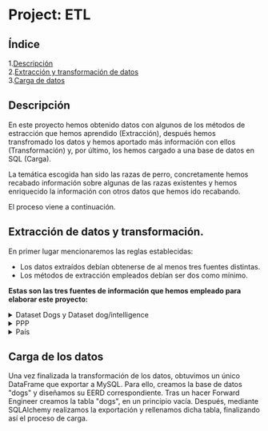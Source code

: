 # Project: ETL



## Índice

1.[Descripción](#descripción)\
2.[Extracción y transformación de datos](#extracción)\
3.[Carga de datos](#carga)


<a name="descripción"/>

## Descripción

En este proyecto hemos obtenido datos con algunos de los métodos de estracción que hemos aprendido (Extracción), después hemos transfromado los datos y hemos aportado más información con ellos (Transformación) y, por último, los hemos cargado  a una base de datos en SQL (Carga).

La temática escogida han sido las razas de perro, concretamente hemos recabado información sobre algunas de las razas existentes  y hemos enriquecido la información con otros datos que hemos ido recabando.

El proceso viene a continuación.

<a name="extracción"/>
 
## Extracción de datos y transformación.

En primer lugar mencionaremos las reglas establecidas:

- Los datos extraídos debían obtenerse de al menos tres fuentes distintas.
- Los métodos de extracción empleados debían ser dos como mínimo.


**Estas son las tres fuentes de información que hemos empleado para elaborar este proyecto:**

<details>
<summary>Dataset Dogs  y Dataset dog/intelligence </summary>
<br>

 Juntamos un primer Dataset llamado Dogs con información física de las razas de perro (color de pelo, ojos, tamaño, enfermedades comunes...) con otro Dataset con información de la inteligencia del animal en función del tamaño (repeticiones mínimas para aprender un comando y repeticiones maximas para aprender un comando, relacionados con el tamaño de la raza), ambos de Kaggle.
 
 
</details>

<details>
<summary>PPP</summary>
<br>

Descargamos de Google Dataset, un CSV correspondiente al censo europeo de perros potencialmente peligrosos (PPP) y añadimos una columna nueva a nuestro DataFrame que nos indica cual de las razas de nuestra lista es PPP o no. 
<br>
<br>

</details>

<details>
<summary>País</summary>
<br>
Hacemos Web Scrapping con Selenium de esta web: https://www.finder.com/most-popular-dog-breeds . De esta obtenemos información sobre la raza más buscada en cada país y añadimos una nueva columna a nuestra tabla que nos diga por cada raza, si es la raza más común el algún país o países y en cuales.
 
<br>
<br>

</details>

<a name="transformación"/>


## Carga de los datos
	
Una vez finalizada la transformación de los datos, obtuvimos un único DataFrame que exportar a MySQL. Para ello, creamos la base de datos "dogs" y diseñamos su EERD correspondiente. Tras un hacer Forward Engineer creamos la tabla "dogs", en un principio vacía. Después, mediante SQLAlchemy realizamos la exportación y rellenamos dicha tabla, finalizando así el proceso de carga.

<a name="carga"/>
	






